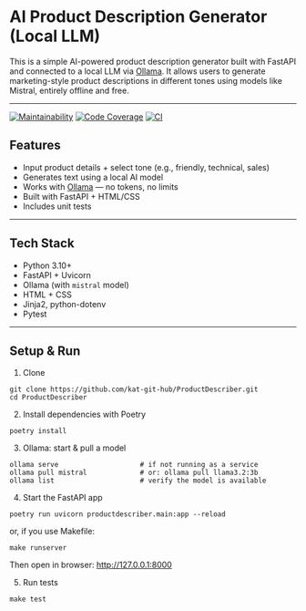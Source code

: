 # AI Product Description Generator (Local LLM)

This is a simple AI-powered product description generator built with FastAPI and connected to a local LLM via [Ollama](https://ollama.com). It allows users to generate marketing-style product descriptions in different tones using models like Mistral, entirely offline and free.

---
[![Maintainability](https://qlty.sh/badges/54e1e6d9-8911-4ac3-8302-b22a0619fcd6/maintainability.svg)](https://qlty.sh/gh/kat-git-hub/projects/ProductDescriber)   [![Code Coverage](https://qlty.sh/badges/54e1e6d9-8911-4ac3-8302-b22a0619fcd6/test_coverage.svg)](https://qlty.sh/gh/kat-git-hub/projects/ProductDescriber)   [![CI](https://github.com/kat-git-hub/ProductDescriber/actions/workflows/CI.yml/badge.svg)](https://github.com/kat-git-hub/ProductDescriber/actions/workflows/CI.yml)


## Features

- Input product details + select tone (e.g., friendly, technical, sales)
- Generates text using a local AI model
- Works with [Ollama](https://ollama.com) — no tokens, no limits
- Built with FastAPI + HTML/CSS
- Includes unit tests

---

## Tech Stack

- Python 3.10+
- FastAPI + Uvicorn
- Ollama (with `mistral` model)
- HTML + CSS
- Jinja2, python-dotenv
- Pytest

---

## Setup & Run
1. Clone
```
git clone https://github.com/kat-git-hub/ProductDescriber.git
cd ProductDescriber
```
2.  Install dependencies with Poetry
```
poetry install
```
3. Ollama: start & pull a model
```
ollama serve                    # if not running as a service
ollama pull mistral             # or: ollama pull llama3.2:3b
ollama list                     # verify the model is available
```
4. Start the FastAPI app
```
poetry run uvicorn productdescriber.main:app --reload
```
or, if you use Makefile:
```
make runserver
```

Then open in browser:
http://127.0.0.1:8000

5.  Run tests
```
make test
```
